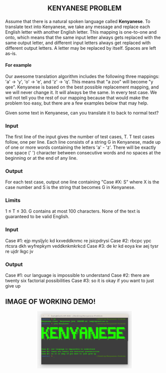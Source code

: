 ## <p align="center">KENYANESE PROBLEM<p>

Assume that there is a natural spoken language called **Kenyanese**. To translate text into Kenyanese, we take any message and replace each English letter with another English letter. This mapping is one-to-one and onto, which means that the same input letter always gets replaced with the same output letter, and different input letters always get replaced with different output letters. A letter may be replaced by itself. Spaces are left as-is.

#### For example 

Our awesome translation algorithm includes the following three mappings: 'a' -> 'y', 'o' -> 'e', and 'z' -> 'q'. This means that "a zoo" will become "y qee". 
Kenyanese is based on the best possible replacement mapping, and we will never change it. It will always be the same. In every test case. We will not tell you the rest of our mapping because that would make the problem too easy, but there are a few examples below that may help.

Given some text in Kenyanese, can you translate it to back to normal text?

### Input

The first line of the input gives the number of test cases, T. T test cases follow, one per line. 
Each line consists of a string G in Kenyanese, made up of one or more words containing the letters 'a' - 'z'. There will be exactly one space (' ') character between consecutive words and no spaces at the beginning or at the end of any line. 

### Output

For each test case, output one line containing "Case #X: S" where X is the case number and S is the string that becomes G in Kenyanese. 

### Limits

1 ≤ T ≤ 30.
G contains at most 100 characters.
None of the text is guaranteed to be valid English.

### Input

Case #1: ejp mysljylc kd kxveddknmc re jsicpdrysi
Case #2: rbcpc ypc rtcsra dkh wyfrepkym veddknkmkrkcd
Case #3: de kr kd eoya kw aej tysr re ujdr lkgc jv

### Output 

Case #1: our language is impossible to understand
Case #2: there are twenty six factorial possibilities
Case #3: so it is okay if you want to just give up

## IMAGE OF WORKING DEMO!

<p align="center">
<img align="centre" width="300" src="Spec.md/Disp.png" alt="Kenyanese" />
<p>
